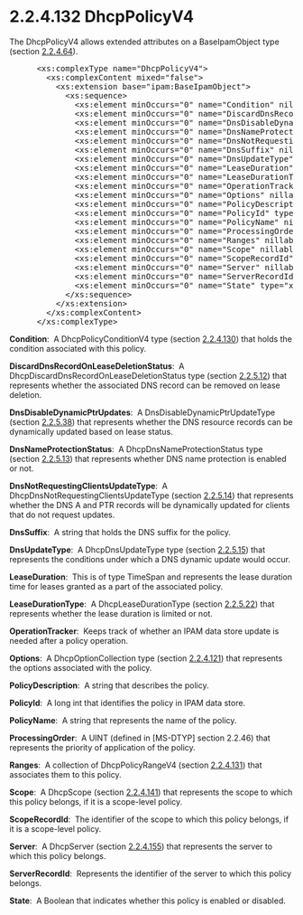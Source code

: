 <html dir="LTR" xmlns:mshelp="http://msdn.microsoft.com/mshelp" xmlns:ddue="http://ddue.schemas.microsoft.com/authoring/2003/5" xmlns:xlink="http://www.w3.org/1999/xlink" xmlns:tool="http://www.microsoft.com/tooltip">
 <body>
 <div id="header">
 <h1 class="heading">2.2.4.132 DhcpPolicyV4</h1>
 </div>
 <div id="mainSection">
 <div id="mainBody">
 <div id="allHistory" class="saveHistory"></div>
 <div id="sectionSection0" class="section" name="collapseableSection">
 

<p>The DhcpPolicyV4 allows extended attributes on a BaseIpamObject
type (section <a href="1296bf34-5951-47ed-bbe0-a328f0630865.md">2.2.4.64</a>).</p>

<dl>
<dd>
<div><pre> &lt;xs:complexType name=&quot;DhcpPolicyV4&quot;&gt;
   &lt;xs:complexContent mixed=&quot;false&quot;&gt;
     &lt;xs:extension base=&quot;ipam:BaseIpamObject&quot;&gt;
       &lt;xs:sequence&gt;
         &lt;xs:element minOccurs=&quot;0&quot; name=&quot;Condition&quot; nillable=&quot;true&quot; type=&quot;ipam:DhcpPolicyConditionV4&quot; /&gt;
         &lt;xs:element minOccurs=&quot;0&quot; name=&quot;DiscardDnsRecordOnLeaseDeletionStatus&quot; type=&quot;ipam:DhcpDiscardDnsRecordOnLeaseDeletionStatus&quot; /&gt;
         &lt;xs:element minOccurs=&quot;0&quot; name=&quot;DnsDisableDynamicPtrUpdates&quot; type=&quot;ipam:DnsDisableDynamicPtrUpdateType&quot; /&gt;
         &lt;xs:element minOccurs=&quot;0&quot; name=&quot;DnsNameProtectionStatus&quot; type=&quot;ipam:DhcpDnsNameProtectionStatus&quot; /&gt;
         &lt;xs:element minOccurs=&quot;0&quot; name=&quot;DnsNotRequestingClientsUpdateType&quot; type=&quot;ipam:DhcpDnsNotRequestingClientsUpdateType&quot; /&gt;
         &lt;xs:element minOccurs=&quot;0&quot; name=&quot;DnsSuffix&quot; nillable=&quot;true&quot; type=&quot;xsd:string&quot; /&gt;
         &lt;xs:element minOccurs=&quot;0&quot; name=&quot;DnsUpdateType&quot; type=&quot;ipam:DhcpDnsUpdateType&quot; /&gt;
         &lt;xs:element minOccurs=&quot;0&quot; name=&quot;LeaseDuration&quot; type=&quot;ser:duration&quot; /&gt;
         &lt;xs:element minOccurs=&quot;0&quot; name=&quot;LeaseDurationType&quot; type=&quot;ipam:DhcpLeaseDurationType&quot; /&gt;
         &lt;xs:element minOccurs=&quot;0&quot; name=&quot;OperationTracker&quot; nillable=&quot;true&quot; type=&quot;ipam:ArrayOfPolicyOperations&quot; /&gt;
         &lt;xs:element minOccurs=&quot;0&quot; name=&quot;Options&quot; nillable=&quot;true&quot; type=&quot;ipam:DhcpOptionCollection&quot; /&gt;
         &lt;xs:element minOccurs=&quot;0&quot; name=&quot;PolicyDescription&quot; nillable=&quot;true&quot; type=&quot;xsd:string&quot; /&gt;
         &lt;xs:element minOccurs=&quot;0&quot; name=&quot;PolicyId&quot; type=&quot;xsd:long&quot; /&gt;
         &lt;xs:element minOccurs=&quot;0&quot; name=&quot;PolicyName&quot; nillable=&quot;true&quot; type=&quot;xsd:string&quot; /&gt;
         &lt;xs:element minOccurs=&quot;0&quot; name=&quot;ProcessingOrder&quot; type=&quot;xsd:unsignedInt&quot; /&gt;
         &lt;xs:element minOccurs=&quot;0&quot; name=&quot;Ranges&quot; nillable=&quot;true&quot; type=&quot;ipam:ArrayOfDhcpPolicyRangeV4&quot; /&gt;
         &lt;xs:element minOccurs=&quot;0&quot; name=&quot;Scope&quot; nillable=&quot;true&quot; type=&quot;ipam:DhcpScope&quot; /&gt;
         &lt;xs:element minOccurs=&quot;0&quot; name=&quot;ScopeRecordId&quot; type=&quot;xsd:long&quot; /&gt;
         &lt;xs:element minOccurs=&quot;0&quot; name=&quot;Server&quot; nillable=&quot;true&quot; type=&quot;ipam:DhcpServer&quot; /&gt;
         &lt;xs:element minOccurs=&quot;0&quot; name=&quot;ServerRecordId&quot; type=&quot;xsd:long&quot; /&gt;
         &lt;xs:element minOccurs=&quot;0&quot; name=&quot;State&quot; type=&quot;xsd:boolean&quot; /&gt;
       &lt;/xs:sequence&gt;
     &lt;/xs:extension&gt;
   &lt;/xs:complexContent&gt;
 &lt;/xs:complexType&gt;
</pre></div>
</dd></dl>

<p><b>Condition</b>:  A DhcpPolicyConditionV4 type
(section <a href="9a892a75-5204-4492-93d5-348d190f406c.md">2.2.4.130</a>)
that holds the condition associated with this policy.</p>

<p><b>DiscardDnsRecordOnLeaseDeletionStatus</b>:  A
DhcpDiscardDnsRecordOnLeaseDeletionStatus type (section <a href="75d601bf-c276-40bf-bea0-6dbd81111767.md">2.2.5.12</a>) that represents
whether the associated DNS record can be removed on lease deletion.</p>

<p><b>DnsDisableDynamicPtrUpdates</b>:  A DnsDisableDynamicPtrUpdateType
(section <a href="8098ea0e-1d16-438c-b90f-9866da413fe8.md">2.2.5.38</a>) that
represents whether the DNS resource records can be dynamically updated based on
lease status.</p>

<p><b>DnsNameProtectionStatus</b>:  A
DhcpDnsNameProtectionStatus type (section <a href="88b41a4c-b6eb-4f27-9a3d-ab882e03c420.md">2.2.5.13</a>) that represents
whether DNS name protection is enabled or not.</p>

<p><b>DnsNotRequestingClientsUpdateType</b>:  A
DhcpDnsNotRequestingClientsUpdateType (section <a href="00278234-3bdc-4157-90ec-04a8a0e0d187.md">2.2.5.14</a>) that represents
whether the DNS A and PTR records will be dynamically updated for clients that
do not request updates.</p>

<p><b>DnsSuffix</b>:  A string that holds the DNS suffix
for the policy.</p>

<p><b>DnsUpdateType</b>:  A DhcpDnsUpdateType type
(section <a href="1c5e2d76-af79-4b78-9697-37f2f5538690.md">2.2.5.15</a>) that
represents the conditions under which a DNS dynamic update would occur.</p>

<p><b>LeaseDuration</b>:  This is of type TimeSpan and
represents the lease duration time for leases granted as a part of the
associated policy.</p>

<p><b>LeaseDurationType</b>:  A DhcpLeaseDurationType
(section <a href="b552bfe8-6264-4d7e-9e71-c3ef86cca309.md">2.2.5.22</a>) that
represents whether the lease duration is limited or not.</p>

<p><b>OperationTracker</b>:  Keeps track of whether an
IPAM data store update is needed after a policy operation.</p>

<p><b>Options</b>:  A DhcpOptionCollection type (section
<a href="dc106bd5-5c5a-4cda-8332-a9c933048912.md">2.2.4.121</a>) that
represents the options associated with the policy.</p>

<p><b>PolicyDescription</b>:  A string that describes
the policy.</p>

<p><b>PolicyId</b>:  A long int that identifies the
policy in IPAM data store.</p>

<p><b>PolicyName</b>:  A string that represents the name
of the policy.</p>

<p><b>ProcessingOrder</b>:  A UINT (defined in <mshelp:link keywords="cca27429-5689-4a16-b2b4-9325d93e4ba2" tabindex="0">[MS-DTYP]</mshelp:link>
section <mshelp:link keywords="52ddd4c3-55b9-4e03-8287-5392aac0627f" tabindex="0">2.2.46</mshelp:link>)
that represents the priority of application of the policy.</p>

<p><b>Ranges</b>:  A collection of DhcpPolicyRangeV4
(section <a href="969f3614-70b1-4f9f-bf6d-f33e34c501e0.md">2.2.4.131</a>)
that associates them to this policy.</p>

<p><b>Scope</b>:  A DhcpScope (section <a href="229edb41-6fbb-4366-bc9c-116207dddf12.md">2.2.4.141</a>) that represents
the scope to which this policy belongs, if it is a scope-level policy.</p>

<p><b>ScopeRecordId</b>:  The identifier of the scope to
which this policy belongs, if it is a scope-level policy.</p>

<p><b>Server</b>:  A DhcpServer (section <a href="073a95b0-c0c1-477d-bcd4-d4f1726f9307.md">2.2.4.155</a>) that represents
the server to which this policy belongs.</p>

<p><b>ServerRecordId</b>:  Represents the identifier of
the server to which this policy belongs.</p>

<p><b>State</b>:  A Boolean that indicates whether this
policy is enabled or disabled. </p>


 </div>
 </div>
 </div>
 </body>
</html>